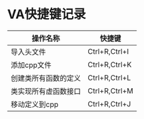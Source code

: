 # VA快捷键记录

| 操作名称             | 快捷键        |
| -------------------- | ------------- |
| 导入头文件           | Ctrl+R,Ctrl+I |
| 添加cpp文件          | Ctrl+R,Ctrl+K |
| 创建类所有函数的定义 | Ctrl+R,Ctrl+L |
| 类实现所有虚函数接口 | Ctrl+R,Ctrl+M |
| 移动定义到cpp        | Ctrl+R,Ctrl+J |

